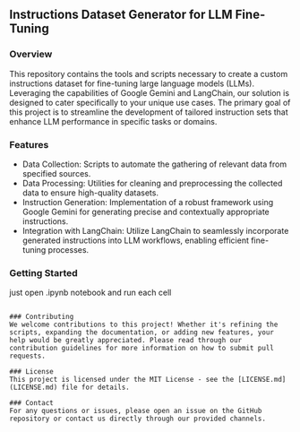 

## Instructions Dataset Generator for LLM Fine-Tuning

### Overview
This repository contains the tools and scripts necessary to create a custom instructions dataset for fine-tuning large language models (LLMs). Leveraging the capabilities of Google Gemini and LangChain, our solution is designed to cater specifically to your unique use cases. The primary goal of this project is to streamline the development of tailored instruction sets that enhance LLM performance in specific tasks or domains.

### Features
- Data Collection: Scripts to automate the gathering of relevant data from specified sources.
- Data Processing: Utilities for cleaning and preprocessing the collected data to ensure high-quality datasets.
- Instruction Generation: Implementation of a robust framework using Google Gemini for generating precise and contextually appropriate instructions.
- Integration with LangChain: Utilize LangChain to seamlessly incorporate generated instructions into LLM workflows, enabling efficient fine-tuning processes.

### Getting Started
just open .ipynb notebook and run each cell
   ```

### Contributing
We welcome contributions to this project! Whether it's refining the scripts, expanding the documentation, or adding new features, your help would be greatly appreciated. Please read through our contribution guidelines for more information on how to submit pull requests.

### License
This project is licensed under the MIT License - see the [LICENSE.md](LICENSE.md) file for details.

### Contact
For any questions or issues, please open an issue on the GitHub repository or contact us directly through our provided channels.
